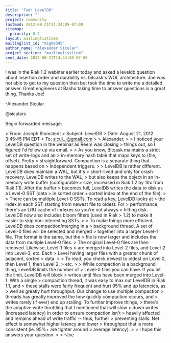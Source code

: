 ```yaml
---
title: "Fwd: LevelDB"
description: ""
project: community
lastmod: 2012-08-21T14:34:05-07:00
sitemap:
  priority: 0.2
layout: mailinglistitem
mailinglist_id: "msg08345"
author_name: "Alexander Sicular"
project_section: "mailinglistitem"
sent_date: 2012-08-21T14:34:05-07:00
---
```



I was in the Riak 1.2 webinar earlier today and asked a leveldb question about 
insertion order and durability vs. bitcask's WOL architecture. Joe was not able 
to get to my question then but took the time to write me a detailed answer. 
Great engineers at Basho taking time to answer questions is a great thing. 
Thanks Joe!

-Alexander Sicular

@siculars

Begin forwarded message:

&gt; From: Joseph Blomstedt 
&gt; Subject: LevelDB
&gt; Date: August 21, 2012 3:45:45 PM EDT
&gt; To: sicul...@gmail.com
&gt; 
&gt; Alexander,
&gt; 
&gt; I noticed your LevelDB question in the webinar as Reem was closing
&gt; things out, so I figured I'd follow up via email.
&gt; 
&gt; As you know, Bitcask maintains a strict set of write-logs and an
&gt; in-memory hash table that maps keys to (file, offset). Pretty
&gt; straightforward. Compaction is a separate thing that happens based on
&gt; independent triggers.
&gt; 
&gt; LevelDB is rather different. LevelDB does maintain a WAL, but it's
&gt; short-lived and only for crash recovery. LevelDB writes to the WAL,
&gt; but also keeps the object in an in-memory write buffer (configurable
&gt; size, increased in Riak 1.2 by 10x from Riak 1.1). After the buffer
&gt; becomes full, LevelDB writes the data to disk as a Level-0 SST (data
&gt; in sorted order + sorted index at the end of the file).
&gt; 
&gt; There can be multiple Level-0 SSTs. To read a key, LevelDB looks at
&gt; the index in each SST starting from newest file to oldest. For
&gt; performance, there's an LRU cache of indexes so you're not always
&gt; hitting disk. LevelDB now also includes bloom filters (used in Riak
&gt; 1.2) to make it easier to skip non-interesting SSTs.
&gt; 
&gt; To make things more efficient, LevelDB does compaction/merging in a
&gt; background thread. A set of Level-0 files will be selected and merged
&gt; together into a larger Level-1 file. The format is the same, but the
&gt; file is now larger and includes the data from multiple Level-0 files.
&gt; The original Level-0 files are then removed. Likewise, Level-1 files
&gt; are merged into Level-2 files, and Level-2 into Level-3, etc. Each
&gt; Level having larger files with a greater chunk of adjacent, sorted
&gt; data.
&gt; 
&gt; To read, you check newest to oldest on Level 0, then Level 1, then Level 2, 
&gt; etc.
&gt; 
&gt; While compaction is a background thing, LevelDB limits the number of
&gt; Level-0 files you can have. If you hit the limit, LevelDB will block
&gt; writes until files have been merged into Level-1. With a single
&gt; compaction thread, it was easy to max out LevelDB in Riak 1.1, and
&gt; these stalls were fairly frequent and hurt 95% and up latencies, as
&gt; well as greatly hurt throughput. Our change to use multiple compaction
&gt; threads has greatly improved the how quickly compaction occurs, and
&gt; writes rarely (if ever) end up stalling. To further improve things,
&gt; there's the adaptive write throttling that I mentioned that will slow
&gt; down writes (increased latency) in order to ensure compaction isn't
&gt; heavily affected and remains ahead of write traffic -- thus, further
&gt; preventing stalls. Net effect is somewhat higher latency and lower
&gt; throughput that is more consistent (ie. 95%+ are tighter around
&gt; average latency).
&gt; 
&gt; I hope this answers your question.
&gt; 
&gt; -Joe

